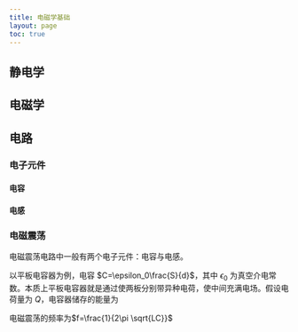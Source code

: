 ```yaml
---
title: 电磁学基础
layout: page
toc: true
---
```


## 静电学
## 电磁学

## 电路

### 电子元件

#### 电容

#### 电感

### 电磁震荡

电磁震荡电路中一般有两个电子元件：电容与电感。

以平板电容器为例，电容 $C=\epsilon_0\frac{S}{d}$，其中 $\epsilon_0$ 为真空介电常数。本质上平板电容器就是通过使两板分别带异种电荷，使中间充满电场。假设电荷量为 $Q$，电容器储存的能量为 

电磁震荡的频率为$f=\frac{1}{2\pi \sqrt{LC}}$



